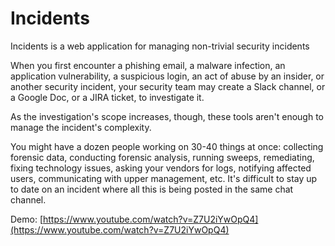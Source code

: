 # Incidents

Incidents is a web application for managing non-trivial security incidents

When you first encounter a phishing email, a malware infection, an application
vulnerability, a suspicious login, an act of abuse by an insider, or another
security incident, your security team may create a Slack channel, or a Google
Doc, or a JIRA ticket, to investigate it.

As the investigation's scope increases, though, these tools aren't enough to
manage the incident's complexity.

You might have a dozen people working on 30-40 things at once: collecting
forensic data, conducting forensic analysis, running sweeps, remediating, fixing technology issues, asking your vendors for logs, notifying affected users, communicating with upper management, etc. It's difficult to stay up to date on an incident where all this is being posted in the same chat channel.

Demo: [https://www.youtube.com/watch?v=Z7U2iYwOpQ4](https://www.youtube.com/watch?v=Z7U2iYwOpQ4)
